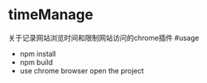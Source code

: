 # timeManage
关于记录网站浏览时间和限制网站访问的chrome插件
#usage
- npm install
- npm build
- use chrome browser open the project
